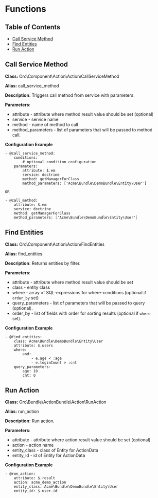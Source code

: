 Functions
=========

Table of Contents
-----------------
 - [Call Service Method](#call-service-method)
 - [Find Entities](#find-entities)
 - [Run Action](#run-action)

Call Service Method
-------------------

**Class:** Oro\Component\Action\Action\CallServiceMethod

**Alias:** call_service_method

**Description:** Triggers call method from service with parameters.

**Parameters:**
 - attribute - attribute where method result value should be set (optional)
 - service - service name
 - method - name of method to call
 - method_parameters - list of parameters that will be passed to method call.

**Configuration Example**
```
- @call_service_method:
    conditions:
        # optional condition configuration
    parameters:
        attribute: $.em
        service: doctrine
        method: getManagerForClass
        method_parameters: ['Acme\Bundle\DemoBundle\Entity\User']

OR

- @call_method:
    attribute: $.em
    service: doctrine
    method: getManagerForClass
    method_parameters: ['Acme\Bundle\DemoBundle\Entity\User']
```

Find Entities
-------------

**Class:** Oro\Component\Action\Action\FindEntities

**Alias:** find_entities

**Description:** Returns entities by filter.

**Parameters:**
 - attribute - attribute where method result value should be set
 - class - entity class
 - where - array of SQL-expressions for where-conditions (optional if `order_by` set)
 - query_parameters - list of parameters that will be passed to query (optional).
 - order_by - list of fields with order for sorting results (optional if `where` set).

**Configuration Example**
```
- @find_entities:
    class: Acme\Bundle\DemoBundle\Entity\User
    attribute: $.users
    where:
        and:
            - e.age < :age
            - e.loginCount > :cnt
    query_parameters:
        age: 10
        cnt: 0
```

Run Action
----------

**Class:** Oro\Bundle\ActionBundle\Action\RunAction

**Alias:** run_action

**Description:** Run action.

**Parameters:**
 - attribute - attribute where action result value should be set (optional)
 - action - action name
 - entity_class - class of Entity for ActionData
 - entity_id - id of Entity for ActionData

**Configuration Example**
```
- @run_action:
    attribute: $.result
    action: acme_demo_action
    entity_class: Acme\Bundle\DemoBundle\Entity\User
    entity_id: $.user.id
```
